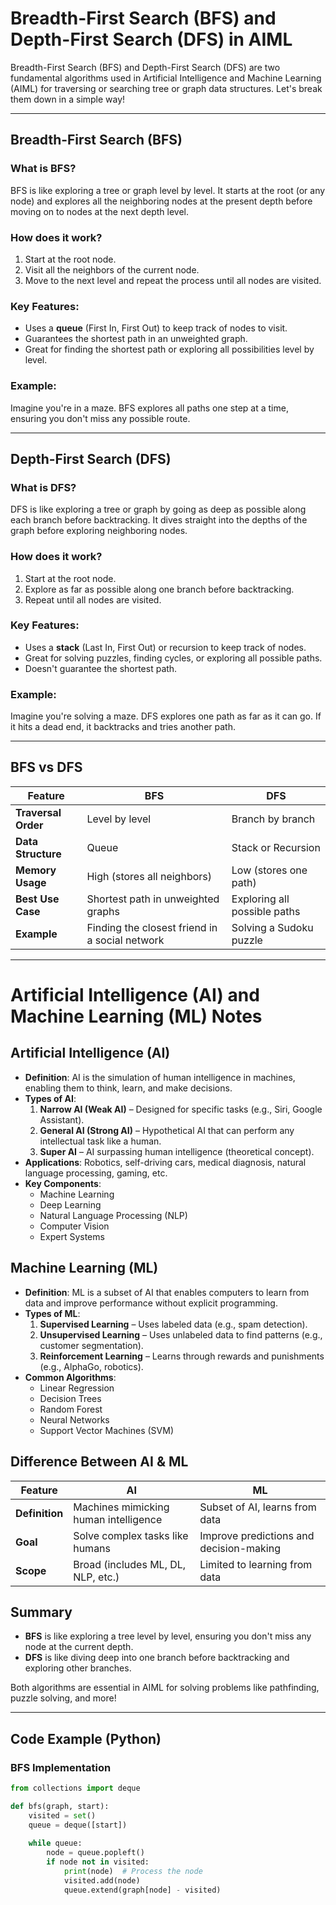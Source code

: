 # Breadth-First Search (BFS) and Depth-First Search (DFS) in AIML

Breadth-First Search (BFS) and Depth-First Search (DFS) are two fundamental algorithms used in Artificial Intelligence and Machine Learning (AIML) for traversing or searching tree or graph data structures. Let's break them down in a simple way!

---

## **Breadth-First Search (BFS)**

### **What is BFS?**
BFS is like exploring a tree or graph level by level. It starts at the root (or any node) and explores all the neighboring nodes at the present depth before moving on to nodes at the next depth level.

### **How does it work?**
1. Start at the root node.
2. Visit all the neighbors of the current node.
3. Move to the next level and repeat the process until all nodes are visited.

### **Key Features:**
- Uses a **queue** (First In, First Out) to keep track of nodes to visit.
- Guarantees the shortest path in an unweighted graph.
- Great for finding the shortest path or exploring all possibilities level by level.

### **Example:**
Imagine you're in a maze. BFS explores all paths one step at a time, ensuring you don't miss any possible route.

---

## **Depth-First Search (DFS)**

### **What is DFS?**
DFS is like exploring a tree or graph by going as deep as possible along each branch before backtracking. It dives straight into the depths of the graph before exploring neighboring nodes.

### **How does it work?**
1. Start at the root node.
2. Explore as far as possible along one branch before backtracking.
3. Repeat until all nodes are visited.

### **Key Features:**
- Uses a **stack** (Last In, First Out) or recursion to keep track of nodes.
- Great for solving puzzles, finding cycles, or exploring all possible paths.
- Doesn't guarantee the shortest path.

### **Example:**
Imagine you're solving a maze. DFS explores one path as far as it can go. If it hits a dead end, it backtracks and tries another path.

---

## **BFS vs DFS**

| Feature                | BFS                          | DFS                          |
|------------------------|------------------------------|------------------------------|
| **Traversal Order**     | Level by level               | Branch by branch             |
| **Data Structure**      | Queue                        | Stack or Recursion           |
| **Memory Usage**        | High (stores all neighbors)  | Low (stores one path)        |
| **Best Use Case**       | Shortest path in unweighted graphs | Exploring all possible paths |
| **Example**             | Finding the closest friend in a social network | Solving a Sudoku puzzle |

---

# Artificial Intelligence (AI) and Machine Learning (ML) Notes

## **Artificial Intelligence (AI)**
- **Definition**: AI is the simulation of human intelligence in machines, enabling them to think, learn, and make decisions.
- **Types of AI**:
  1. **Narrow AI (Weak AI)** – Designed for specific tasks (e.g., Siri, Google Assistant).
  2. **General AI (Strong AI)** – Hypothetical AI that can perform any intellectual task like a human.
  3. **Super AI** – AI surpassing human intelligence (theoretical concept).
- **Applications**: Robotics, self-driving cars, medical diagnosis, natural language processing, gaming, etc.
- **Key Components**:
  - Machine Learning
  - Deep Learning
  - Natural Language Processing (NLP)
  - Computer Vision
  - Expert Systems  

## **Machine Learning (ML)**
- **Definition**: ML is a subset of AI that enables computers to learn from data and improve performance without explicit programming.
- **Types of ML**:
  1. **Supervised Learning** – Uses labeled data (e.g., spam detection).
  2. **Unsupervised Learning** – Uses unlabeled data to find patterns (e.g., customer segmentation).
  3. **Reinforcement Learning** – Learns through rewards and punishments (e.g., AlphaGo, robotics).
- **Common Algorithms**:
  - Linear Regression
  - Decision Trees
  - Random Forest
  - Neural Networks
  - Support Vector Machines (SVM)  

## **Difference Between AI & ML**
| Feature  | AI | ML |
|----------|----|----|
| **Definition** | Machines mimicking human intelligence | Subset of AI, learns from data |
| **Goal** | Solve complex tasks like humans | Improve predictions and decision-making |
| **Scope** | Broad (includes ML, DL, NLP, etc.) | Limited to learning from data |


## **Summary**
- **BFS** is like exploring a tree level by level, ensuring you don't miss any node at the current depth.
- **DFS** is like diving deep into one branch before backtracking and exploring other branches.

Both algorithms are essential in AIML for solving problems like pathfinding, puzzle solving, and more!

---

## **Code Example (Python)**

### BFS Implementation
```python
from collections import deque

def bfs(graph, start):
    visited = set()
    queue = deque([start])
    
    while queue:
        node = queue.popleft()
        if node not in visited:
            print(node)  # Process the node
            visited.add(node)
            queue.extend(graph[node] - visited)


